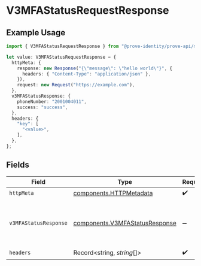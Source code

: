 # V3MFAStatusRequestResponse

## Example Usage

```typescript
import { V3MFAStatusRequestResponse } from "@prove-identity/prove-api/models/operations";

let value: V3MFAStatusRequestResponse = {
  httpMeta: {
    response: new Response("{\"message\": \"hello world\"}", {
      headers: { "Content-Type": "application/json" },
    }),
    request: new Request("https://example.com"),
  },
  v3MFAStatusResponse: {
    phoneNumber: "2001004011",
    success: "success",
  },
  headers: {
    "key": [
      "<value>",
    ],
  },
};
```

## Fields

| Field                                                                            | Type                                                                             | Required                                                                         | Description                                                                      | Example                                                                          |
| -------------------------------------------------------------------------------- | -------------------------------------------------------------------------------- | -------------------------------------------------------------------------------- | -------------------------------------------------------------------------------- | -------------------------------------------------------------------------------- |
| `httpMeta`                                                                       | [components.HTTPMetadata](../../models/components/httpmetadata.md)               | :heavy_check_mark:                                                               | N/A                                                                              |                                                                                  |
| `v3MFAStatusResponse`                                                            | [components.V3MFAStatusResponse](../../models/components/v3mfastatusresponse.md) | :heavy_minus_sign:                                                               | Successful Request                                                               | {<br/>"phoneNumber": "2001004011",<br/>"success": "success"<br/>}                |
| `headers`                                                                        | Record<string, *string*[]>                                                       | :heavy_check_mark:                                                               | N/A                                                                              |                                                                                  |